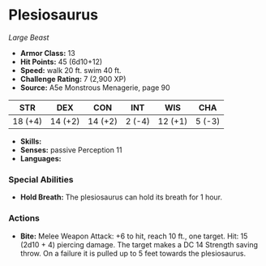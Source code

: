 # Plesiosaurus

*Large* *Beast*

- **Armor Class:** 13
- **Hit Points:** 45 (6d10+12)
- **Speed:** walk 20 ft. swim 40 ft.
- **Challenge Rating:** 7 (2,900 XP)
- **Source:** A5e Monstrous Menagerie, page 90

| STR | DEX | CON | INT | WIS | CHA |
| --- | --- | --- | --- | --- | --- |
| 18 (+4) | 14 (+2) | 14 (+2) | 2 (-4) | 12 (+1) | 5 (-3) |

- **Skills:** 
- **Senses:** passive Perception 11
- **Languages:** 

### Special Abilities

- **Hold Breath:** The plesiosaurus can hold its breath for 1 hour.

### Actions

- **Bite:** Melee Weapon Attack: +6 to hit, reach 10 ft., one target. Hit: 15 (2d10 + 4) piercing damage. The target makes a DC 14 Strength saving throw. On a failure  it is pulled up to 5 feet towards the plesiosaurus.


